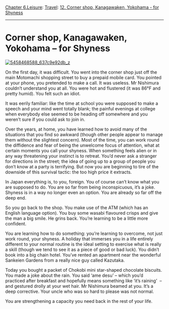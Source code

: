 [Chapter 6.Leisure](https://www.theschooloflife.com/thebookoflife/category/leisure/): [Travel](https://www.theschooloflife.com/thebookoflife/category/leisure/travel/): [12. Corner shop, Kanagawaken, Yokohama - for Shyness](https://www.theschooloflife.com/thebookoflife/travel-as-therapy-corner-shop-kanagawaken-yokohama-for-shyness/)

* * *

# Corner shop, Kanagawaken, Yokohama – for Shyness

[![5458468588_637c9e92db_z](https://www.theschooloflife.com/thebookoflife/wp-content/uploads/2014/10/5458468588_637c9e92db_z.jpg)](http://www.thebookoflife.org/wp-content/uploads/2014/10/5458468588_637c9e92db_z.jpg)

On the first day, it was difficult. You went into the corner shop just off the main Motomachi shopping street to buy a prepaid mobile card. You pointed at your phone, you pretended to make a call. It was useless. Mr Nishimura couldn’t understand you at all. You were hot and flustered (it was 86°F and pretty humid). You felt such an idiot.

It was eerily familiar: like the time at school you were supposed to make a speech and your mind went totally blank; the painful evenings at college when everybody else seemed to be heading off somewhere and you weren’t sure if you could ask to join in.

Over the years, at home, you have learned how to avoid many of the situations that you find so awkward (though other people appear to manage them without the slightest concern). Most of the time, you can work round the diffidence and fear of being the unwelcome focus of attention, what at certain moments you call your shyness. When something feels alien or in any way threatening your instinct is to retreat. You’d never ask a stranger for directions in the street; the idea of going up to a group of people you don’t know at a party is terrifying. But now you are beginning to tire of the downside of this survival tactic: the too high price it extracts.

In Japan everything is, to you, foreign. You of course can’t know what you are supposed to do. You are so far from being inconspicuous, it’s a joke. Shyness is in a way no longer even an option. You are already so far off the deep end.

So you go back to the shop. You make use of the ATM (which has an English language option). You buy some wasabi flavoured crisps and give the man a big smile. He grins back. You’re learning to be a little more confident.

You are learning how to do something: you’re learning to overcome, not just work round, your shyness. A holiday that immerses you in a life entirely different to your normal routine is the ideal setting to exercise what is really a skill (though we tend to see it as a piece of good or bad luck). You didn’t book into a big chain hotel. You’ve rented an apartment near the wonderful Sankeien Gardens from a really nice guy called Kazutaka.

Today you bought a packet of Chokobi mini star-shaped chocolate biscuits. You made a joke about the rain. You said ‘ame desu’ – which you’d practiced after breakfast and hopefully means something like ‘it’s raining’ &nbsp;– and gestured drolly at your wet hair. Mr Nishimura beamed at you. It’s a deep corrective. Your uncle who was so hard to please was not normal.

You are strengthening a capacity you need back in the rest of your life.
